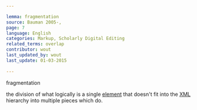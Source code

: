 ```yaml
---

lemma: fragmentation
source: Bauman 2005-,
page: 7 
language: English
categories: Markup, Scholarly Digital Editing
related_terms: overlap
contributor: wout
last_updated_by: wout
last_update: 01-03-2015
        
---
```


fragmentation

the division of what logically is a single [element](element.html) that doesn't fit into the [XML](XML.html) hierarchy into multiple pieces which do.

